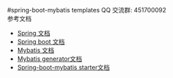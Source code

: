#spring-boot-mybatis templates 
QQ 交流群: 451700092  
参考文档
* [Spring 文档](http://docs.spring.io/spring/docs/current/spring-framework-reference/htmlsingle/)
* [Spring boot 文档](http://docs.spring.io/spring-boot/docs/current/reference/htmlsingle)
* [Mybatis 文档](http://www.mybatis.org/mybatis-3/)
* [Mybatis generator文档](http://www.mybatis.org/generator/)
* [Spring-boot-mybatis starter文档](http://www.mybatis.org/spring-boot-starter/mybatis-spring-boot-autoconfigure/)
